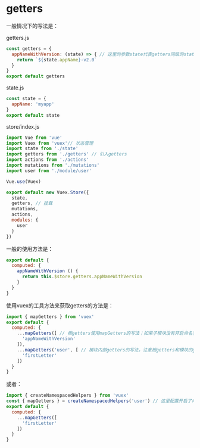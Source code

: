 # getters

一般情况下的写法是：

getters.js

```javascript
const getters = {
  appNameWithVersion: (state) => { // 这里的参数state代表getters同级的state对象
    return `${state.appName}-v2.0`
  }
}
export default getters
```

state.js

```javascript
const state = {
  appName: 'myapp'
}
export default state
```

store/index.js

```javascript
import Vue from 'vue'
import Vuex from 'vuex'// 状态管理
import state from './state'
import getters from './getters' // 引入getters
import actions from './actions'
import mutations from './mutations'
import user from './module/user'

Vue.use(Vuex)

export default new Vuex.Store({
  state,
  getters, // 挂载
  mutations,
  actions,
  modules: {
    user
  }
})
```

一般的使用方法是：

```javascript
export default {
  computed: {
    appNameWithVersion () {
      return this.$store.getters.appNameWithVersion
    }
  }
}
```



使用vuex的工具方法来获取getters的方法是：

```javascript
import { mapGetters } from 'vuex'
export default {
  computed: {
    ...mapGetters([ // 根getters使用mapGetters的写法；如果子模块没有开启命名空间，则也可以这么写
      'appNameWithVersion'
    ]),
    ...mapGetters('user', [ // 模块内部getters的写法，注意根getters和模块的getters的写法可以并行共存，注意这样的情况只适合于开启了命名空间并挂载了getters的模块
      'firstLetter'
    ])
  }
}
```



或者：

```javascript
import { createNamespacedHelpers } from 'vuex'
const { mapGetters } = createNamespacedHelpers('user') // 这里配置开启了命名空间的模块名
export default {
  computed: {
    ...mapGetters([
      'firstLetter'
    ])
  }
}
```

